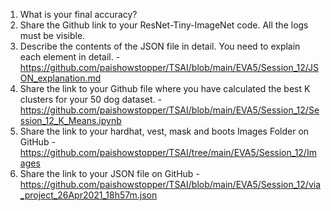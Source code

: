 1. What is your final accuracy?
2. Share the Github link to your ResNet-Tiny-ImageNet code. All the logs must be visible.
3. Describe the contents of the JSON file in detail. You need to explain each element in detail. - https://github.com/paishowstopper/TSAI/blob/main/EVA5/Session_12/JSON_explanation.md
4. Share the link to your Github file where you have calculated the best K clusters for your 50 dog dataset. - https://github.com/paishowstopper/TSAI/blob/main/EVA5/Session_12/Session_12_K_Means.ipynb
5. Share the link to your  hardhat, vest, mask and boots Images Folder on GitHub - https://github.com/paishowstopper/TSAI/tree/main/EVA5/Session_12/Images
6. Share the link to your JSON file on GitHub - https://github.com/paishowstopper/TSAI/blob/main/EVA5/Session_12/via_project_26Apr2021_18h57m.json
